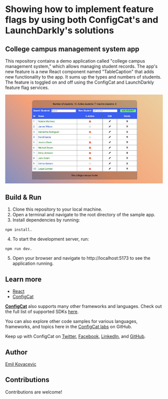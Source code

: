 # Showing how to implement feature flags by using both ConfigCat's and LaunchDarkly's solutions

## College campus management system app

This repository contains a demo application called "college campus management system," which allows managing student records. The app's new feature is a new React component named "TableCaption" that adds new functionality to the app. It sums up the types and numbers of students. The feature is toggled on and off using the ConfigCat and LaunchDarkly feature flag services.

![app using feature flags](./app-using-flags.jpg)

## Build & Run

1. Clone this repository to your local machine.
2. Open a terminal and navigate to the root directory of the sample app.
3. Install dependencies by running:

```
npm install.
```

4. To start the development server, run:

```
npm run dev.
```

5. Open your browser and navigate to http://localhost:5173 to see the application running.

## Learn more

- [React](https://beta.reactjs.org/)
- [ConfigCat](https://configcat.com/docs/)

[**ConfigCat**](https://configcat.com) also supports many other frameworks and languages. Check out the full list of supported SDKs [here](https://configcat.com/docs/sdk-reference/overview/).

You can also explore other code samples for various languages, frameworks, and topics here in the [ConfigCat labs](https://github.com/configcat-labs) on GitHub.

Keep up with ConfigCat on [Twitter](https://twitter.com/configcat), [Facebook](https://www.facebook.com/configcat), [LinkedIn](https://www.linkedin.com/company/configcat/), and [GitHub](https://github.com/configcat).

## Author

[Emil Kovacevic](https://github.com/emilkovacevic)

## Contributions

Contributions are welcome!

